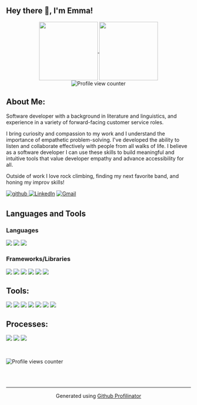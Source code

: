 ## Hey there 👋, I'm Emma!
  



<div align="center">
  <a href="https://github.com/anuraghazra/github-readme-stats">
    <img align="center" height="160em" src="https://github-readme-stats.vercel.app/api?username=emmacbd&show_icons=true&theme=dark&hide_border=true"/>
  </a>
  <a href="https://github.com/anuraghazra/github-readme-stats">
    <img align="center" height="160em" src="https://github-readme-stats.vercel.app/api/top-langs/?username=emmacbd&layout=compact&theme=dark&hide_border=true"/>
  </a>
</div>

<div align="center">
  <img src="https://komarev.com/ghpvc/?username=emmacbd&style=flat-square&color=3CD218" alt="Profile view counter"/>
</div>

## About Me:
Software developer with a background in literature and linguistics, and experience in a variety of forward-facing customer service roles. 

I bring curiosity and compassion to my work and I understand the importance of empathetic problem-solving. I've developed the ability to listen and collaborate effectively with people from all walks of life. I believe as a software developer I can use these skills to build meaningful and intuitive tools that value developer empathy and advance accessibility for all.

Outside of work I love rock climbing, finding my next favorite band, and honing my improv skills!  



<p>
 <a href="https://github.com/ecbrooked" target="_blank">
  <img src=https://img.shields.io/badge/github-%2324292e.svg?&style=for-the-badge&logo=github&logoColor=white alt=github style="margin-bottom: 5px;" />
 </a>
  <a href="https://www.linkedin.com/in/emmacbd/"><img src="https://img.shields.io/badge/LinkedIn-0A66C2?style=for-the-badge&logo=linkedin&logoColor=white" alt="LinkedIn"></a>
  <a href="mailto:ecbrooked@gmail.com"><img src="https://img.shields.io/badge/Gmail-EA4335?style=for-the-badge&logo=gmail&logoColor=white" alt="Gmail"></a> 
</p>


## Languages and Tools  


### Languages  
<p>
  <img src="https://img.shields.io/badge/JavaScript-F7DF1E?style=for-the-badge&logo=javascript&logoColor=black"/>
  <img src="https://img.shields.io/badge/HTML5-E34F26?style=for-the-badge&logo=html5&logoColor=white" />
  <img src="https://img.shields.io/badge/CSS3-1572B6?style=for-the-badge&logo=css3&logoColor=white" />
</p>



### Frameworks/Libraries  
<p>
  <img src="https://img.shields.io/badge/React-20232A?style=for-the-badge&logo=react&logoColor=61DAFB"/>
  <img src="https://img.shields.io/badge/npm-CB3837?style=for-the-badge&logo=npm&logoColor=white"/>
  <img src="https://img.shields.io/badge/Node.js-339933?style=for-the-badge&logo=nodedotjs&logoColor=white"/>
  <img src="https://img.shields.io/badge/Cypress-17202C?style=for-the-badge&logo=cypress&logoColor=white"/>
  <img src="https://img.shields.io/badge/Mocha-8D6748?style=for-the-badge&logo=Mocha&logoColor=white"/>
  <img src="https://img.shields.io/badge/Chai-A30701?style=for-the-badge&logo=chai&logoColor=white"/>
</p>



## Tools:
<p>
  <img src="https://img.shields.io/badge/github-181717.svg?style=for-the-badge&logo=github&logoColor=white" />
  <img src="https://img.shields.io/badge/git-F05032.svg?style=for-the-badge&logo=git&logoColor=white"/>
  <img src="https://img.shields.io/badge/Atom-66595C?style=for-the-badge&logo=Atom&logoColor=white"/>
  <img src="https://img.shields.io/badge/Bash-222222.svg?&style=for-the-badge&logo=gnubash&logoColor=43CF0B"/>
  <img src="https://img.shields.io/badge/iOS-ECECEC?style=for-the-badge&logo=apple&logoColor=black"/>
  <img src="https://img.shields.io/badge/Postman-FF6C37?style=for-the-badge&logo=postman&logoColor=white"/>
  <img src="https://img.shields.io/badge/Slack-4A154B.svg?&style=for-the-badge&logo=slack&logoColor=white"/>
</p>


## Processes:
<p>
  <img src="https://img.shields.io/badge/OOP%20-EDD016.svg?&style=for-the-badge&logo=OOP&logoColor=black"/>
  <img src="https://img.shields.io/badge/TDD%20-6EEE80.svg?&style=for-the-badge&logo=TDD&logoColor=black"/>
  <img src="https://img.shields.io/badge/AGILE%20-2A82E2.svg?&style=for-the-badge&logo=AGILE&logoColor=white"/>
</p>

  

<br/>  

![Profile views counter](https://komarev.com/ghpvc/?username=emmacbd&&style=flat-square)  
  

<br/>  


<br />

----
<div align="center">Generated using <a href="https://profilinator.rishav.dev/" target="_blank">Github Profilinator</a></div>
